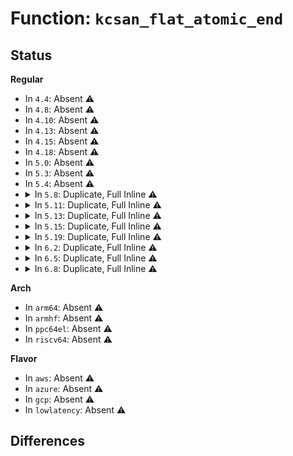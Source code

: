 # Function: <code>kcsan_flat_atomic_end</code>

## Status
<b>Regular</b>
<ul>
<li>
In <code>4.4</code>: Absent ⚠️
</li>
<li>
In <code>4.8</code>: Absent ⚠️
</li>
<li>
In <code>4.10</code>: Absent ⚠️
</li>
<li>
In <code>4.13</code>: Absent ⚠️
</li>
<li>
In <code>4.15</code>: Absent ⚠️
</li>
<li>
In <code>4.18</code>: Absent ⚠️
</li>
<li>
In <code>5.0</code>: Absent ⚠️
</li>
<li>
In <code>5.3</code>: Absent ⚠️
</li>
<li>
In <code>5.4</code>: Absent ⚠️
</li>
<li>
<details>
<summary>In <code>5.8</code>: Duplicate, Full Inline ⚠️</summary>

**Collision:** Static Duplication

**Inline:** Full

**Transformation:** False

**Instances:**

```
In kernel/sched/cputime.c (0)
Location: include/linux/kcsan-checks.h:157
Inline: True
```
```
In kernel/auditsc.c (0)
Location: include/linux/kcsan-checks.h:157
Inline: True
```
```
In fs/namei.c (0)
Location: include/linux/kcsan-checks.h:157
Inline: True
```
```
In fs/dcache.c (0)
Location: include/linux/kcsan-checks.h:157
Inline: True
```
```
In fs/namespace.c (0)
Location: include/linux/kcsan-checks.h:157
Inline: True
```
```
In fs/d_path.c (0)
Location: include/linux/kcsan-checks.h:157
Inline: True
```
```
In block/badblocks.c (0)
Location: include/linux/kcsan-checks.h:157
Inline: True
```
```
In drivers/md/md.c (0)
Location: include/linux/kcsan-checks.h:157
Inline: True
```
```
In net/core/neighbour.c (0)
Location: include/linux/kcsan-checks.h:157
Inline: True
```
```
In net/ipv4/inetpeer.c (0)
Location: include/linux/kcsan-checks.h:157
Inline: True
```
```
In net/ipv4/ip_output.c (0)
Location: include/linux/kcsan-checks.h:157
Inline: True
```
```
In net/ipv4/inet_connection_sock.c (0)
Location: include/linux/kcsan-checks.h:157
Inline: True
```
```
In net/ipv4/tcp_metrics.c (0)
Location: include/linux/kcsan-checks.h:157
Inline: True
```
```
In net/ipv4/arp.c (0)
Location: include/linux/kcsan-checks.h:157
Inline: True
```
```
In net/ipv4/ping.c (0)
Location: include/linux/kcsan-checks.h:157
Inline: True
```
```
In net/ipv4/sysctl_net_ipv4.c (0)
Location: include/linux/kcsan-checks.h:157
Inline: True
```
```
In net/xfrm/xfrm_policy.c (0)
Location: include/linux/kcsan-checks.h:157
Inline: True
```
```
In net/ipv6/ip6_output.c (0)
Location: include/linux/kcsan-checks.h:157
Inline: True
```
</details>
</li>
<li>
<details>
<summary>In <code>5.11</code>: Duplicate, Full Inline ⚠️</summary>

**Collision:** Static Duplication

**Inline:** Full

**Transformation:** False

**Instances:**

```
In kernel/sched/cputime.c (0)
Location: include/linux/kcsan-checks.h:151
Inline: True
```
```
In kernel/auditsc.c (0)
Location: include/linux/kcsan-checks.h:151
Inline: True
```
```
In fs/namei.c (0)
Location: include/linux/kcsan-checks.h:151
Inline: True
```
```
In fs/dcache.c (0)
Location: include/linux/kcsan-checks.h:151
Inline: True
```
```
In fs/namespace.c (0)
Location: include/linux/kcsan-checks.h:151
Inline: True
```
```
In fs/d_path.c (0)
Location: include/linux/kcsan-checks.h:151
Inline: True
```
```
In block/badblocks.c (0)
Location: include/linux/kcsan-checks.h:151
Inline: True
```
```
In drivers/md/md.c (0)
Location: include/linux/kcsan-checks.h:151
Inline: True
```
```
In net/core/neighbour.c (0)
Location: include/linux/kcsan-checks.h:151
Inline: True
```
```
In net/core/filter.c (0)
Location: include/linux/kcsan-checks.h:151
Inline: True
```
```
In net/ipv4/inetpeer.c (0)
Location: include/linux/kcsan-checks.h:151
Inline: True
```
```
In net/ipv4/ip_output.c (0)
Location: include/linux/kcsan-checks.h:151
Inline: True
```
```
In net/ipv4/inet_connection_sock.c (0)
Location: include/linux/kcsan-checks.h:151
Inline: True
```
```
In net/ipv4/tcp_metrics.c (0)
Location: include/linux/kcsan-checks.h:151
Inline: True
```
```
In net/ipv4/arp.c (0)
Location: include/linux/kcsan-checks.h:151
Inline: True
```
```
In net/ipv4/ping.c (0)
Location: include/linux/kcsan-checks.h:151
Inline: True
```
```
In net/ipv4/sysctl_net_ipv4.c (0)
Location: include/linux/kcsan-checks.h:151
Inline: True
```
```
In net/xfrm/xfrm_policy.c (0)
Location: include/linux/kcsan-checks.h:151
Inline: True
```
```
In net/ipv6/ip6_output.c (0)
Location: include/linux/kcsan-checks.h:151
Inline: True
```
</details>
</li>
<li>
<details>
<summary>In <code>5.13</code>: Duplicate, Full Inline ⚠️</summary>

**Collision:** Static Duplication

**Inline:** Full

**Transformation:** False

**Instances:**

```
In kernel/sched/cputime.c (0)
Location: include/linux/kcsan-checks.h:157
Inline: True
```
```
In kernel/auditsc.c (0)
Location: include/linux/kcsan-checks.h:157
Inline: True
```
```
In fs/namei.c (0)
Location: include/linux/kcsan-checks.h:157
Inline: True
```
```
In fs/dcache.c (0)
Location: include/linux/kcsan-checks.h:157
Inline: True
```
```
In fs/namespace.c (0)
Location: include/linux/kcsan-checks.h:157
Inline: True
```
```
In fs/d_path.c (0)
Location: include/linux/kcsan-checks.h:157
Inline: True
```
```
In block/badblocks.c (0)
Location: include/linux/kcsan-checks.h:157
Inline: True
```
```
In drivers/md/md.c (0)
Location: include/linux/kcsan-checks.h:157
Inline: True
```
```
In net/core/neighbour.c (0)
Location: include/linux/kcsan-checks.h:157
Inline: True
```
```
In net/core/filter.c (0)
Location: include/linux/kcsan-checks.h:157
Inline: True
```
```
In net/ipv4/inetpeer.c (0)
Location: include/linux/kcsan-checks.h:157
Inline: True
```
```
In net/ipv4/ip_output.c (0)
Location: include/linux/kcsan-checks.h:157
Inline: True
```
```
In net/ipv4/inet_connection_sock.c (0)
Location: include/linux/kcsan-checks.h:157
Inline: True
```
```
In net/ipv4/tcp_metrics.c (0)
Location: include/linux/kcsan-checks.h:157
Inline: True
```
```
In net/ipv4/arp.c (0)
Location: include/linux/kcsan-checks.h:157
Inline: True
```
```
In net/ipv4/ping.c (0)
Location: include/linux/kcsan-checks.h:157
Inline: True
```
```
In net/ipv4/sysctl_net_ipv4.c (0)
Location: include/linux/kcsan-checks.h:157
Inline: True
```
```
In net/xfrm/xfrm_policy.c (0)
Location: include/linux/kcsan-checks.h:157
Inline: True
```
```
In net/ipv6/ip6_output.c (0)
Location: include/linux/kcsan-checks.h:157
Inline: True
```
</details>
</li>
<li>
<details>
<summary>In <code>5.15</code>: Duplicate, Full Inline ⚠️</summary>

**Collision:** Static Duplication

**Inline:** Full

**Transformation:** False

**Instances:**

```
In kernel/sched/cputime.c (0)
Location: include/linux/kcsan-checks.h:157
Inline: True
```
```
In kernel/auditsc.c (0)
Location: include/linux/kcsan-checks.h:157
Inline: True
```
```
In fs/namei.c (0)
Location: include/linux/kcsan-checks.h:157
Inline: True
```
```
In fs/dcache.c (0)
Location: include/linux/kcsan-checks.h:157
Inline: True
```
```
In fs/namespace.c (0)
Location: include/linux/kcsan-checks.h:157
Inline: True
```
```
In fs/d_path.c (0)
Location: include/linux/kcsan-checks.h:157
Inline: True
```
```
In block/badblocks.c (0)
Location: include/linux/kcsan-checks.h:157
Inline: True
```
```
In drivers/md/md.c (0)
Location: include/linux/kcsan-checks.h:157
Inline: True
```
```
In net/core/neighbour.c (0)
Location: include/linux/kcsan-checks.h:157
Inline: True
```
```
In net/core/filter.c (0)
Location: include/linux/kcsan-checks.h:157
Inline: True
```
```
In net/ipv4/inetpeer.c (0)
Location: include/linux/kcsan-checks.h:157
Inline: True
```
```
In net/ipv4/ip_output.c (0)
Location: include/linux/kcsan-checks.h:157
Inline: True
```
```
In net/ipv4/inet_connection_sock.c (0)
Location: include/linux/kcsan-checks.h:157
Inline: True
```
```
In net/ipv4/tcp_metrics.c (0)
Location: include/linux/kcsan-checks.h:157
Inline: True
```
```
In net/ipv4/arp.c (0)
Location: include/linux/kcsan-checks.h:157
Inline: True
```
```
In net/ipv4/ping.c (0)
Location: include/linux/kcsan-checks.h:157
Inline: True
```
```
In net/ipv4/sysctl_net_ipv4.c (0)
Location: include/linux/kcsan-checks.h:157
Inline: True
```
```
In net/xfrm/xfrm_policy.c (0)
Location: include/linux/kcsan-checks.h:157
Inline: True
```
```
In net/ipv6/ip6_output.c (0)
Location: include/linux/kcsan-checks.h:157
Inline: True
```
</details>
</li>
<li>
<details>
<summary>In <code>5.19</code>: Duplicate, Full Inline ⚠️</summary>

**Collision:** Static Duplication

**Inline:** Full

**Transformation:** False

**Instances:**

```
In kernel/sched/build_policy.c (0)
Location: include/linux/kcsan-checks.h:202
Inline: True
```
```
In kernel/auditsc.c (0)
Location: include/linux/kcsan-checks.h:202
Inline: True
```
```
In fs/namei.c (0)
Location: include/linux/kcsan-checks.h:202
Inline: True
```
```
In fs/dcache.c (0)
Location: include/linux/kcsan-checks.h:202
Inline: True
```
```
In fs/namespace.c (0)
Location: include/linux/kcsan-checks.h:202
Inline: True
```
```
In fs/d_path.c (0)
Location: include/linux/kcsan-checks.h:202
Inline: True
```
```
In block/badblocks.c (0)
Location: include/linux/kcsan-checks.h:202
Inline: True
```
```
In drivers/md/md.c (0)
Location: include/linux/kcsan-checks.h:202
Inline: True
```
```
In net/core/neighbour.c (0)
Location: include/linux/kcsan-checks.h:202
Inline: True
```
```
In net/core/filter.c (0)
Location: include/linux/kcsan-checks.h:202
Inline: True
```
```
In net/ipv4/inetpeer.c (0)
Location: include/linux/kcsan-checks.h:202
Inline: True
```
```
In net/ipv4/ip_output.c (0)
Location: include/linux/kcsan-checks.h:202
Inline: True
```
```
In net/ipv4/inet_connection_sock.c (0)
Location: include/linux/kcsan-checks.h:202
Inline: True
```
```
In net/ipv4/tcp_metrics.c (0)
Location: include/linux/kcsan-checks.h:202
Inline: True
```
```
In net/ipv4/arp.c (0)
Location: include/linux/kcsan-checks.h:202
Inline: True
```
```
In net/ipv4/ping.c (0)
Location: include/linux/kcsan-checks.h:202
Inline: True
```
```
In net/ipv4/sysctl_net_ipv4.c (0)
Location: include/linux/kcsan-checks.h:202
Inline: True
```
```
In net/xfrm/xfrm_policy.c (0)
Location: include/linux/kcsan-checks.h:202
Inline: True
```
```
In net/ipv6/ip6_output.c (0)
Location: include/linux/kcsan-checks.h:202
Inline: True
```
</details>
</li>
<li>
<details>
<summary>In <code>6.2</code>: Duplicate, Full Inline ⚠️</summary>

**Collision:** Static Duplication

**Inline:** Full

**Transformation:** False

**Instances:**

```
In kernel/sched/build_policy.c (0)
Location: include/linux/kcsan-checks.h:202
Inline: True
```
```
In kernel/auditsc.c (0)
Location: include/linux/kcsan-checks.h:202
Inline: True
```
```
In mm/page_alloc.c (0)
Location: include/linux/kcsan-checks.h:202
Inline: True
```
```
In fs/namei.c (0)
Location: include/linux/kcsan-checks.h:202
Inline: True
```
```
In fs/dcache.c (0)
Location: include/linux/kcsan-checks.h:202
Inline: True
```
```
In fs/namespace.c (0)
Location: include/linux/kcsan-checks.h:202
Inline: True
```
```
In fs/d_path.c (0)
Location: include/linux/kcsan-checks.h:202
Inline: True
```
```
In block/badblocks.c (0)
Location: include/linux/kcsan-checks.h:202
Inline: True
```
```
In drivers/md/md.c (0)
Location: include/linux/kcsan-checks.h:202
Inline: True
```
```
In net/core/neighbour.c (0)
Location: include/linux/kcsan-checks.h:202
Inline: True
```
```
In net/core/filter.c (0)
Location: include/linux/kcsan-checks.h:202
Inline: True
```
```
In net/ipv4/inetpeer.c (0)
Location: include/linux/kcsan-checks.h:202
Inline: True
```
```
In net/ipv4/ip_output.c (0)
Location: include/linux/kcsan-checks.h:202
Inline: True
```
```
In net/ipv4/inet_connection_sock.c (0)
Location: include/linux/kcsan-checks.h:202
Inline: True
```
```
In net/ipv4/tcp_metrics.c (0)
Location: include/linux/kcsan-checks.h:202
Inline: True
```
```
In net/ipv4/arp.c (0)
Location: include/linux/kcsan-checks.h:202
Inline: True
```
```
In net/ipv4/ping.c (0)
Location: include/linux/kcsan-checks.h:202
Inline: True
```
```
In net/ipv4/sysctl_net_ipv4.c (0)
Location: include/linux/kcsan-checks.h:202
Inline: True
```
```
In net/xfrm/xfrm_policy.c (0)
Location: include/linux/kcsan-checks.h:202
Inline: True
```
```
In net/ipv6/ip6_output.c (0)
Location: include/linux/kcsan-checks.h:202
Inline: True
```
</details>
</li>
<li>
<details>
<summary>In <code>6.5</code>: Duplicate, Full Inline ⚠️</summary>

**Collision:** Static Duplication

**Inline:** Full

**Transformation:** False

**Instances:**

```
In kernel/sched/build_policy.c (0)
Location: include/linux/kcsan-checks.h:202
Inline: True
```
```
In kernel/auditsc.c (0)
Location: include/linux/kcsan-checks.h:202
Inline: True
```
```
In mm/page_alloc.c (0)
Location: include/linux/kcsan-checks.h:202
Inline: True
```
```
In fs/namei.c (0)
Location: include/linux/kcsan-checks.h:202
Inline: True
```
```
In fs/dcache.c (0)
Location: include/linux/kcsan-checks.h:202
Inline: True
```
```
In fs/namespace.c (0)
Location: include/linux/kcsan-checks.h:202
Inline: True
```
```
In fs/d_path.c (0)
Location: include/linux/kcsan-checks.h:202
Inline: True
```
```
In block/badblocks.c (0)
Location: include/linux/kcsan-checks.h:202
Inline: True
```
```
In drivers/md/md.c (0)
Location: include/linux/kcsan-checks.h:202
Inline: True
```
```
In net/core/neighbour.c (0)
Location: include/linux/kcsan-checks.h:202
Inline: True
```
```
In net/core/filter.c (0)
Location: include/linux/kcsan-checks.h:202
Inline: True
```
```
In net/ipv4/inetpeer.c (0)
Location: include/linux/kcsan-checks.h:202
Inline: True
```
```
In net/ipv4/ip_output.c (0)
Location: include/linux/kcsan-checks.h:202
Inline: True
```
```
In net/ipv4/inet_connection_sock.c (0)
Location: include/linux/kcsan-checks.h:202
Inline: True
```
```
In net/ipv4/tcp_metrics.c (0)
Location: include/linux/kcsan-checks.h:202
Inline: True
```
```
In net/ipv4/arp.c (0)
Location: include/linux/kcsan-checks.h:202
Inline: True
```
```
In net/ipv4/ping.c (0)
Location: include/linux/kcsan-checks.h:202
Inline: True
```
```
In net/ipv4/sysctl_net_ipv4.c (0)
Location: include/linux/kcsan-checks.h:202
Inline: True
```
```
In net/xfrm/xfrm_policy.c (0)
Location: include/linux/kcsan-checks.h:202
Inline: True
```
```
In net/ipv6/ip6_output.c (0)
Location: include/linux/kcsan-checks.h:202
Inline: True
```
</details>
</li>
<li>
<details>
<summary>In <code>6.8</code>: Duplicate, Full Inline ⚠️</summary>

**Collision:** Static Duplication

**Inline:** Full

**Transformation:** False

**Instances:**

```
In kernel/sys.c (0)
Location: include/linux/kcsan-checks.h:202
Inline: True
```
```
In kernel/sched/build_policy.c (0)
Location: include/linux/kcsan-checks.h:202
Inline: True
```
```
In kernel/auditsc.c (0)
Location: include/linux/kcsan-checks.h:202
Inline: True
```
```
In mm/page_alloc.c (0)
Location: include/linux/kcsan-checks.h:202
Inline: True
```
```
In fs/namei.c (0)
Location: include/linux/kcsan-checks.h:202
Inline: True
```
```
In fs/dcache.c (0)
Location: include/linux/kcsan-checks.h:202
Inline: True
```
```
In fs/namespace.c (0)
Location: include/linux/kcsan-checks.h:202
Inline: True
```
```
In fs/d_path.c (0)
Location: include/linux/kcsan-checks.h:202
Inline: True
```
```
In fs/proc/base.c (0)
Location: include/linux/kcsan-checks.h:202
Inline: True
```
```
In fs/proc/array.c (0)
Location: include/linux/kcsan-checks.h:202
Inline: True
```
```
In block/badblocks.c (0)
Location: include/linux/kcsan-checks.h:202
Inline: True
```
```
In drivers/gpu/drm/drm_vblank.c (0)
Location: include/linux/kcsan-checks.h:202
Inline: True
```
```
In drivers/md/md.c (0)
Location: include/linux/kcsan-checks.h:202
Inline: True
```
```
In net/core/neighbour.c (0)
Location: include/linux/kcsan-checks.h:202
Inline: True
```
```
In net/core/filter.c (0)
Location: include/linux/kcsan-checks.h:202
Inline: True
```
```
In net/ipv4/inetpeer.c (0)
Location: include/linux/kcsan-checks.h:202
Inline: True
```
```
In net/ipv4/ip_output.c (0)
Location: include/linux/kcsan-checks.h:202
Inline: True
```
```
In net/ipv4/tcp_metrics.c (0)
Location: include/linux/kcsan-checks.h:202
Inline: True
```
```
In net/ipv4/arp.c (0)
Location: include/linux/kcsan-checks.h:202
Inline: True
```
```
In net/ipv4/ping.c (0)
Location: include/linux/kcsan-checks.h:202
Inline: True
```
```
In net/ipv4/sysctl_net_ipv4.c (0)
Location: include/linux/kcsan-checks.h:202
Inline: True
```
```
In net/xfrm/xfrm_policy.c (0)
Location: include/linux/kcsan-checks.h:202
Inline: True
```
```
In net/ipv6/ip6_output.c (0)
Location: include/linux/kcsan-checks.h:202
Inline: True
```
</details>
</li>
</ul>
<b>Arch</b>
<ul>
<li>
In <code>arm64</code>: Absent ⚠️
</li>
<li>
In <code>armhf</code>: Absent ⚠️
</li>
<li>
In <code>ppc64el</code>: Absent ⚠️
</li>
<li>
In <code>riscv64</code>: Absent ⚠️
</li>
</ul>
<b>Flavor</b>
<ul>
<li>
In <code>aws</code>: Absent ⚠️
</li>
<li>
In <code>azure</code>: Absent ⚠️
</li>
<li>
In <code>gcp</code>: Absent ⚠️
</li>
<li>
In <code>lowlatency</code>: Absent ⚠️
</li>
</ul>

## Differences
